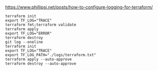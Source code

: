 
https://www.phillipsj.net/posts/how-to-configure-logging-for-terraform/

```
terraform init
export TF_LOG="TRACE"
terraform fmt;terraform validate
terraform apply
export TF_LOG="ERROR"
terraform destroy
git log --oneline
terraform init
export TF_LOG="TRACE"
export TF_LOG_PATH="./logs/terraform.txt"
terraform apply --auto-approve
terraform destroy --auto-approve

```
